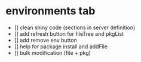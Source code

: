 # environments tab
- [] clean shiny code (sections in server definition)
- [] add refresh button for fileTree and pkgList
- [] add remove env button
- [] help for package install and addFile
- [] bulk modification (file + pkg)
